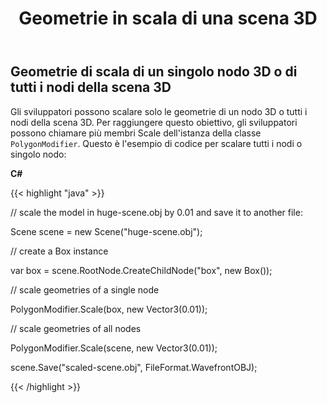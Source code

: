 ﻿---
title: Geometrie in scala di una scena 3D
type: docs
weight: 70
url: /it/net/scale-geometries-of-a-3d-scene/
description: Gli sviluppatori possono scalare solo le geometrie di un nodo 3D o tutti i nodi della scena 3D. Per raggiungere questo obiettivo, gli sviluppatori possono chiamare più membri Scale dell'istanza della classe PolygonModifier.
---
## **Geometrie di scala di un singolo nodo 3D o di tutti i nodi della scena 3D**
Gli sviluppatori possono scalare solo le geometrie di un nodo 3D o tutti i nodi della scena 3D. Per raggiungere questo obiettivo, gli sviluppatori possono chiamare più membri Scale dell'istanza della classe `PolygonModifier`. Questo è l'esempio di codice per scalare tutti i nodi o singolo nodo:



**C#**

{{< highlight "java" >}}

 // scale the model in huge-scene.obj by 0.01 and save it to another file:

Scene scene = new Scene("huge-scene.obj");

// create a Box instance

var box = scene.RootNode.CreateChildNode("box", new Box());

// scale geometries of a single node

PolygonModifier.Scale(box, new Vector3(0.01));

// scale geometries of all nodes

PolygonModifier.Scale(scene, new Vector3(0.01));

scene.Save("scaled-scene.obj", FileFormat.WavefrontOBJ);

{{< /highlight >}}
